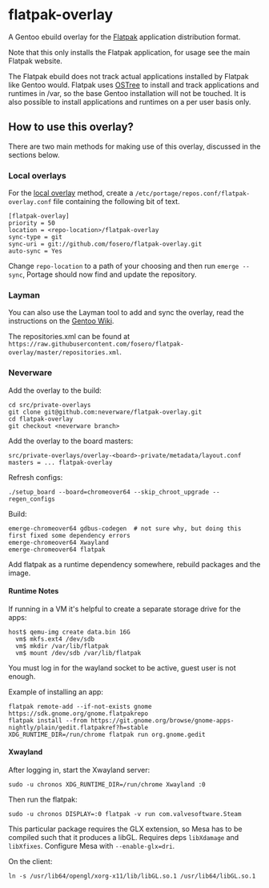 # flatpak-overlay
A Gentoo ebuild overlay for the [Flatpak](http://flatpak.org/) application distribution format.

Note that this only installs the Flatpak application, for usage see the main Flatpak website. 

The Flatpak ebuild does not track actual applications installed by Flatpak like Gentoo would. Flatpak uses [OSTree](https://wiki.gnome.org/Projects/OSTree) to install and track applications and runtimes in /var, so the base Gentoo installation will not be touched. It is also possible to install applications and runtimes on a per user basis only.

## How to use this overlay?

There are two main methods for making use of this overlay, discussed in the sections below.

### Local overlays

For the [local overlay](https://wiki.gentoo.org/wiki/Overlay/Local_overlay) method, create a `/etc/portage/repos.conf/flatpak-overlay.conf` file containing the following bit of text.

```
[flatpak-overlay]
priority = 50
location = <repo-location>/flatpak-overlay
sync-type = git
sync-uri = git://github.com/fosero/flatpak-overlay.git
auto-sync = Yes
```

Change `repo-location` to a path of your choosing and then run `emerge --sync`, Portage should now find and update the repository.

### Layman

You can also use the Layman tool to add and sync the overlay, read the instructions on the [Gentoo Wiki](http://wiki.gentoo.org/wiki/Layman#Adding_custom_overlays).

The repositories.xml can be found at `https://raw.githubusercontent.com/fosero/flatpak-overlay/master/repositories.xml`.

### Neverware

Add the overlay to the build:

    cd src/private-overlays
    git clone git@github.com:neverware/flatpak-overlay.git
    cd flatpak-overlay
    git checkout <neverware branch>
    
Add the overlay to the board masters:

    src/private-overlays/overlay-<board>-private/metadata/layout.conf
    masters = ... flatpak-overlay

Refresh configs:

    ./setup_board --board=chromeover64 --skip_chroot_upgrade --regen_configs

Build:

    emerge-chromeover64 gdbus-codegen  # not sure why, but doing this first fixed some dependency errors
    emerge-chromeover64 Xwayland
    emerge-chromeover64 flatpak
Add flatpak as a runtime dependency somewhere, rebuild packages and
the image.

#### Runtime Notes

If running in a VM it's helpful to create a separate storage drive for
the apps:

    host$ qemu-img create data.bin 16G
      vm$ mkfs.ext4 /dev/sdb
      vm$ mkdir /var/lib/flatpak
      vm$ mount /dev/sdb /var/lib/flatpak

You must log in for the wayland socket to be active, guest user is not
enough.

Example of installing an app:

    flatpak remote-add --if-not-exists gnome https://sdk.gnome.org/gnome.flatpakrepo
    flatpak install --from https://git.gnome.org/browse/gnome-apps-nightly/plain/gedit.flatpakref?h=stable
    XDG_RUNTIME_DIR=/run/chrome flatpak run org.gnome.gedit

#### Xwayland

After logging in, start the Xwayland server:

    sudo -u chronos XDG_RUNTIME_DIR=/run/chrome Xwayland :0

Then run the flatpak:

    sudo -u chronos DISPLAY=:0 flatpak -v run com.valvesoftware.Steam

This particular package requires the GLX extension, so Mesa has to be
compiled such that it produces a libGL. Requires deps `libXdamage` and
`libXfixes`. Configure Mesa with `--enable-glx=dri`.

On the client:

    ln -s /usr/lib64/opengl/xorg-x11/lib/libGL.so.1 /usr/lib64/libGL.so.1
